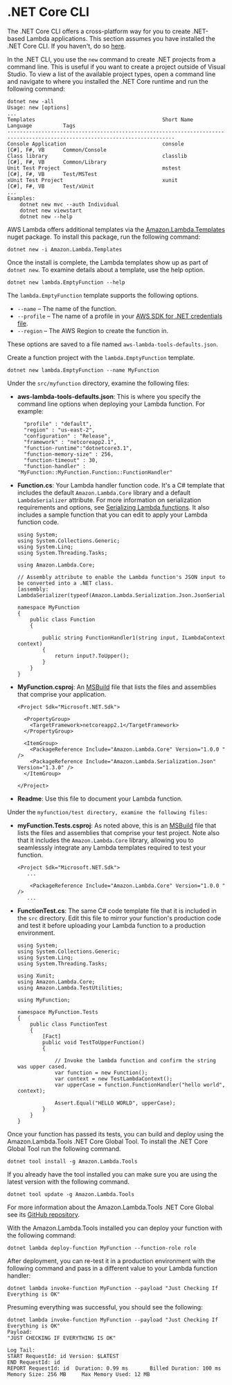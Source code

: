 # \.NET Core CLI<a name="csharp-package-cli"></a>

The \.NET Core CLI offers a cross\-platform way for you to create \.NET\-based Lambda applications\. This section assumes you have installed the \.NET Core CLI\. If you haven't, do so [here](https://www.microsoft.com/net/download/windows)\.

In the \.NET CLI, you use the `new` command to create \.NET projects from a command line\. This is useful if you want to create a project outside of Visual Studio\. To view a list of the available project types, open a command line and navigate to where you installed the \.NET Core runtime and run the following command:

```
dotnet new -all
Usage: new [options]
...
Templates                                         Short Name         Language          Tags                             
----------------------------------------------------------------------------------------------------------------------------
Console Application                               console            [C#], F#, VB      Common/Console                   
Class library                                     classlib           [C#], F#, VB      Common/Library                   
Unit Test Project                                 mstest             [C#], F#, VB      Test/MSTest                      
xUnit Test Project                                xunit              [C#], F#, VB      Test/xUnit                       
...
Examples:
    dotnet new mvc --auth Individual
    dotnet new viewstart
    dotnet new --help
```

AWS Lambda offers additional templates via the [Amazon\.Lambda\.Templates](https://www.nuget.org/packages/Amazon.Lambda.Templates) nuget package\. To install this package, run the following command:

```
dotnet new -i Amazon.Lambda.Templates
```

Once the install is complete, the Lambda templates show up as part of `dotnet new`\. To examine details about a template, use the help option\.

```
dotnet new lambda.EmptyFunction --help
```

The `lambda.EmptyFunction` template supports the following options\.
+ `--name` – The name of the function\.
+ `--profile` – The name of a profile in your [AWS SDK for \.NET credentials file](https://docs.aws.amazon.com/sdk-for-net/v3/developer-guide/net-dg-config-creds.html)\.
+ `--region` – The AWS Region to create the function in\.

These options are saved to a file named `aws-lambda-tools-defaults.json`\.

Create a function project with the `lambda.EmptyFunction` template\.

```
dotnet new lambda.EmptyFunction --name MyFunction
```

Under the `src/myfunction` directory, examine the following files:
+ **aws\-lambda\-tools\-defaults\.json**: This is where you specify the command line options when deploying your Lambda function\. For example:

  ```
    "profile" : "default",
    "region" : "us-east-2",
    "configuration" : "Release",
    "framework" : "netcoreapp2.1",
    "function-runtime":"dotnetcore3.1",
    "function-memory-size" : 256,
    "function-timeout" : 30,
    "function-handler" : "MyFunction::MyFunction.Function::FunctionHandler"
  ```
+ **Function\.cs**: Your Lambda handler function code\. It's a C\# template that includes the default `Amazon.Lambda.Core` library and a default `LambdaSerializer` attribute\. For more information on serialization requirements and options, see [Serializing Lambda functions](csharp-handler.md#csharp-handler-serializer)\. It also includes a sample function that you can edit to apply your Lambda function code\.

  ```
  using System;
  using System.Collections.Generic;
  using System.Linq;
  using System.Threading.Tasks;
  
  using Amazon.Lambda.Core;
  
  // Assembly attribute to enable the Lambda function's JSON input to be converted into a .NET class.
  [assembly: LambdaSerializer(typeof(Amazon.Lambda.Serialization.Json.JsonSerializer))]
  
  namespace MyFunction
  {
      public class Function
      {      
        
          public string FunctionHandler1(string input, ILambdaContext context)
          {
              return input?.ToUpper();
          }
      }
  }
  ```
+ **MyFunction\.csproj**: An [MSBuild](https://msdn.microsoft.com/en-us/library/dd393574.aspx) file that lists the files and assemblies that comprise your application\.

  ```
  <Project Sdk="Microsoft.NET.Sdk">
  
    <PropertyGroup>
      <TargetFramework>netcoreapp2.1</TargetFramework>
    </PropertyGroup>
  
    <ItemGroup>
      <PackageReference Include="Amazon.Lambda.Core" Version="1.0.0 " />
      <PackageReference Include="Amazon.Lambda.Serialization.Json" Version="1.3.0" />
    </ItemGroup>
  
  </Project>
  ```
+ **Readme**: Use this file to document your Lambda function\.

Under the `myfunction/test directory, examine the following files:`
+ **myFunction\.Tests\.csproj**: As noted above, this is an [MSBuild](https://msdn.microsoft.com/en-us/library/dd393574.aspx) file that lists the files and assemblies that comprise your test project\. Note also that it includes the `Amazon.Lambda.Core` library, allowing you to seamlesssly integrate any Lambda templates required to test your function\.

  ```
  <Project Sdk="Microsoft.NET.Sdk">
     ... 
  
      <PackageReference Include="Amazon.Lambda.Core" Version="1.0.0 " />
     ...
  ```
+ **FunctionTest\.cs**: The same C\# code template file that it is included in the `src` directory\. Edit this file to mirror your function's production code and test it before uploading your Lambda function to a production environment\.

  ```
  using System;
  using System.Collections.Generic;
  using System.Linq;
  using System.Threading.Tasks;
  
  using Xunit;
  using Amazon.Lambda.Core;
  using Amazon.Lambda.TestUtilities;
  
  using MyFunction;
  
  namespace MyFunction.Tests
  {
      public class FunctionTest
      {
          [Fact]
          public void TestToUpperFunction()
          {
  
              // Invoke the lambda function and confirm the string was upper cased.
              var function = new Function();
              var context = new TestLambdaContext();
              var upperCase = function.FunctionHandler("hello world", context);
  
              Assert.Equal("HELLO WORLD", upperCase);
          }
      }
  }
  ```

Once your function has passed its tests, you can build and deploy using the Amazon\.Lambda\.Tools \.NET Core Global Tool\. To install the \.NET Core Global Tool run the following command\.

```
dotnet tool install -g Amazon.Lambda.Tools
```

If you already have the tool installed you can make sure you are using the latest version with the following command\.

```
dotnet tool update -g Amazon.Lambda.Tools
```

For more information about the Amazon\.Lambda\.Tools \.NET Core Global see its [GitHub repository](https://github.com/aws/aws-extensions-for-dotnet-cli)\.

With the Amazon\.Lambda\.Tools installed you can deploy your function with the following command:

```
dotnet lambda deploy-function MyFunction --function-role role
```

After deployment, you can re\-test it in a production environment with the following command and pass in a different value to your Lambda function handler:

```
dotnet lambda invoke-function MyFunction --payload "Just Checking If Everything is OK"
```

Presuming everything was successful, you should see the following:

```
dotnet lambda invoke-function MyFunction --payload "Just Checking If Everything is OK"
Payload:
"JUST CHECKING IF EVERYTHING IS OK"

Log Tail:
START RequestId: id Version: $LATEST
END RequestId: id
REPORT RequestId: id  Duration: 0.99 ms       Billed Duration: 100 ms         Memory Size: 256 MB     Max Memory Used: 12 MB
```